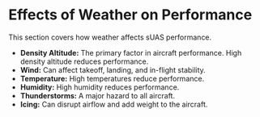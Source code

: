 
# Effects of Weather on Performance

This section covers how weather affects sUAS performance.

*   **Density Altitude:** The primary factor in aircraft performance. High density altitude reduces performance.
*   **Wind:** Can affect takeoff, landing, and in-flight stability.
*   **Temperature:** High temperatures reduce performance.
*   **Humidity:** High humidity reduces performance.
*   **Thunderstorms:** A major hazard to all aircraft.
*   **Icing:** Can disrupt airflow and add weight to the aircraft.
